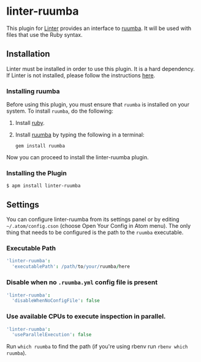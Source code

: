 # linter-ruumba

This plugin for [Linter](https://github.com/AtomLinter/Linter) provides an
interface to [ruumba](https://github.com/ericqweinstein/ruumba). It will be used with
files that use the Ruby syntax.

## Installation

Linter must be installed in order to use this plugin. It is a hard dependency.
If Linter is not installed, please follow the instructions
[here](https://github.com/AtomLinter/Linter).

### Installing ruumba

Before using this plugin, you must ensure that `ruumba` is installed on your
system. To install `ruumba`, do the following:

1.  Install [ruby](https://www.ruby-lang.org/).

2.  Install [ruumba](https://github.com/ericqweinstein/ruumba) by typing the following
    in a terminal:

    ```ShellSession
    gem install ruumba
    ```

Now you can proceed to install the linter-ruumba plugin.

### Installing the Plugin

```ShellSession
$ apm install linter-ruumba
```

## Settings

You can configure linter-ruumba from its settings panel or by editing
`~/.atom/config.cson` (choose Open Your Config in Atom menu). The only thing
that needs to be configured is the path to the `ruumba` executable.

### Executable Path

```coffeescript
'linter-ruumba':
  'executablePath': /path/to/your/ruumba/here
```

### Disable when no `.ruumba.yml` config file is present

```coffeescript
'linter-ruumba':
  'disableWhenNoConfigFile': false
```

### Use available CPUs to execute inspection in parallel.

```coffeescript
'linter-ruumba':
  'useParallelExecution': false
```

Run `which ruumba` to find the path (if you're using rbenv run
`rbenv which ruumba`).
